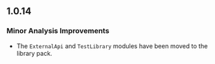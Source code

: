 ## 1.0.14

### Minor Analysis Improvements

* The `ExternalApi` and `TestLibrary` modules have been moved to the library pack.
